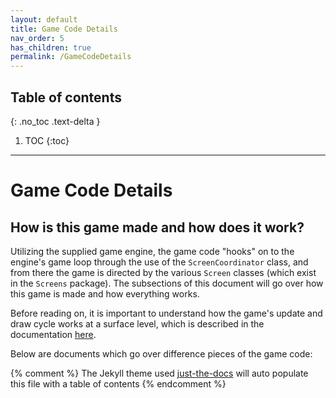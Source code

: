 ```yaml
---
layout: default
title: Game Code Details
nav_order: 5
has_children: true
permalink: /GameCodeDetails
---
```


## Table of contents
{: .no_toc .text-delta }

1. TOC
{:toc}

---

# Game Code Details

## How is this game made and how does it work?

Utilizing the supplied game engine, the game code "hooks" on to the engine's game loop through the use of the `ScreenCoordinator` class,
and from there the game is directed by the various `Screen` classes (which exist in the `Screens` package). The subsections
of this document will go over how this game is made and how everything works.

Before reading on, it is important to understand how the game's update and draw cycle works at a surface level, which is described in the documentation [here](../GameEngine/GameEngineSubSections/game-loop.md).

Below are documents which go over difference pieces of the game code:

{% comment %} 
    The Jekyll theme used [just-the-docs](https://pmarsceill.github.io/just-the-docs/) will auto populate this file with a table of contents
{% endcomment %}